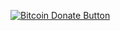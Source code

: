 [![Bitcoin Donate Button](http://KristinitaTest.github.io/donate/Bitcoin-Donate-button.png)](http://KristinitaTest.github.io/donate/Bitcoin-Redirect)